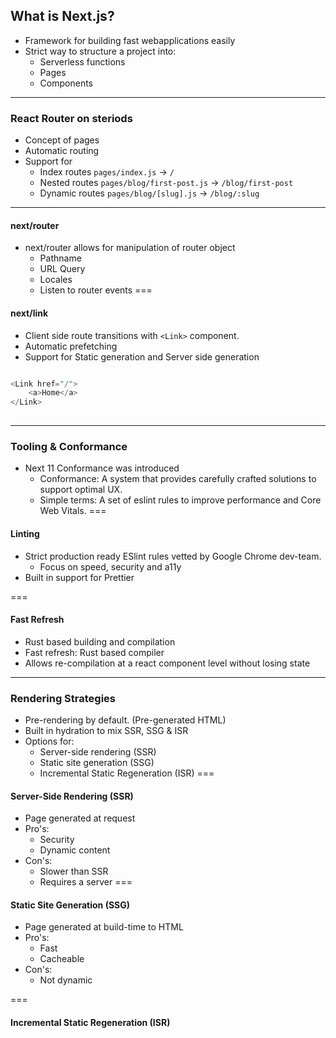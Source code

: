 ## What is Next.js?

* Framework for building fast webapplications easily
* Strict way to structure a project into:
  * Serverless functions
  * Pages
  * Components

---

### React Router on steriods
* Concept of pages
* Automatic routing
* Support for
  * Index routes `pages/index.js` -> `/`
  * Nested routes  `pages/blog/first-post.js` -> `/blog/first-post`
  * Dynamic routes `pages/blog/[slug].js` -> `/blog/:slug`

---

#### next/router
* next/router allows for manipulation of router object
  * Pathname
  * URL Query
  * Locales
  * Listen to router events
===

#### next/link
* Client side route transitions with `<Link>` component.
* Automatic prefetching
* Support for Static generation and Server side generation

```js

<Link href="/">
    <a>Home</a>
</Link>
 
```
---

### Tooling & Conformance
* Next 11 Conformance was introduced
  * Conformance: A system that provides carefully crafted solutions to support optimal UX.
  * Simple terms: A set of eslint rules to improve performance and Core Web Vitals. 
===

#### Linting
* Strict production ready ESlint rules vetted by Google Chrome dev-team. 
  * Focus on speed, security and a11y
* Built in support for Prettier

===

#### Fast Refresh
* Rust based building and compilation
* Fast refresh: Rust based compiler
* Allows re-compilation at a react component level without losing state
---

### Rendering Strategies
* Pre-rendering by default. (Pre-generated HTML)
* Built in hydration to mix SSR, SSG & ISR
* Options for:
  * Server-side rendering (SSR)
  * Static site generation (SSG)
  * Incremental Static Regeneration (ISR)
===

#### Server-Side Rendering (SSR)
* Page generated at request
* Pro's:
  * Security
  * Dynamic content
* Con's:
  * Slower than SSR
  * Requires a server 
===

#### Static Site Generation (SSG)
* Page generated at build-time to HTML
* Pro's:
  * Fast
  * Cacheable
* Con's: 
  * Not dynamic

===

#### Incremental Static Regeneration (ISR)